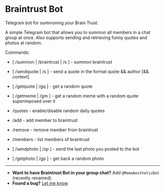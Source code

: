 # Braintrust Bot
Telegram bot for summoning your Brain Trust.

A simple Telegram bot that allows you to summon all members in a chat group at once. Also supports sending and retrieving funny quotes and photos at random.

Commands:
- [ /summon | /braintrust | /s ] - summon braintrust

- [ /sendquote | /s ] - send a quote in the format quote && author [&& context]
- [ /getquote | /gq ] - get a random quote
- [ /getmeme | /gm ] - get a random meme with a random quote superimposed over it
- /quotes - enable/disable random daily quotes
- /add - add member to braintrust
- /remove - remove member from braintrust
- /members - list members of braintrust
- [ /sendphoto | /sp ] - send the last photo you posted to the bot
- [ /getphoto | /gp ] - get back a random photo

----
- **Want to have Braintrust Bot in your group chat?** Add `@MemeAestheticBot` (recently renamed).
- **Found a bug?** [Let me know](https://github.com/terabyte128/braintrust-bot/issues).

